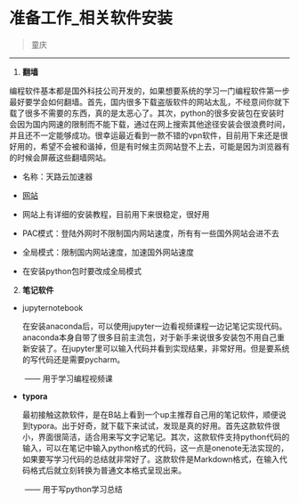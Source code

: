 # 准备工作_相关软件安装

> 童庆

---



1. **翻墙**

编程软件基本都是国外科技公司开发的，如果想要系统的学习一门编程软件第一步最好要学会如何翻墙。首先，国内很多下载盗版软件的网站太乱，不经意间你就下载了很多不需要的东西，真的是太恶心了。其次，python的很多安装包在安装时会因为国内网速的限制而不能下载，通过在网上搜索其他途径安装会很浪费时间，并且还不一定能够成功。很幸运最近看到一款不错的vpn软件，目前用下来还是很好用的，希望不会被和谐掉，但是有时候主页网站登不上去，可能是因为浏览器有的时候会屏蔽这些翻墙网站。

 - 名称：天路云加速器

 - [网站](<http://91tianlu.kim/index.php>)

 - 网站上有详细的安装教程，目前用下来很稳定，很好用

 - PAC模式：登陆外网时不限制国内网站速度，所有有一些国外网站会进不去

 - 全局模式：限制国内网站速度，加速国外网站速度

 - 在安装python包时要改成全局模式

   

2. **笔记软件**

- jupyternotebook

  在安装anaconda后，可以使用jupyter一边看视频课程一边记笔记实现代码。anaconda本身自带了很多目前主流包，对于新手来说很多安装包不用自己重新安装了。在jupyter里可以输入代码并看到实现结果，非常好用。但是要系统的写代码还是需要pycharm。

  ​																																			 ——	用于学习编程视频课

- **typora**

  最初接触这款软件，是在B站上看到一个up主推荐自己用的笔记软件，顺便说到typora。出于好奇，就下载下来试试，发现是真的好用。首先这款软件很小，界面很简洁，适合用来写文字记笔记。其次，这款软件支持python代码的输入，可以在笔记中输入python格式的代码，这一点是onenote无法实现的，如果要写学习代码的总结就非常好了。这款软件是Markdown格式，在输入代码格式后就立刻转换为普通文本格式呈现出来。

  ​																																		  ——	用于写python学习总结

